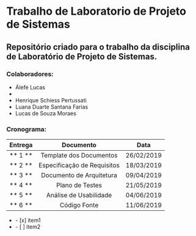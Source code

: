 # Trabalho de Laboratorio de Projeto de Sistemas #
## Repositório criado para o trabalho da disciplina de Laboratório de Projeto de Sistemas. ## 

### Colaboradores: 
* Álefe Lucas
* 
* Henrique Schiess Pertussati
* Luana Duarte Santana Farias
* Lucas de Souza Moraes

### Cronograma: 

| Entrega      | Documento                   | Data       |
| -------------|:---------------------------:|:----------:|
|** 1 **       | Template dos Documentos     | 26/02/2019 |
|** 2 **       | Especificação de Requisitos | 18/03/2019 |
|** 3 **       | Documento de Arquitetura    | 09/04/2019 |
|** 4 **       | Plano de Testes             | 21/05/2019 |
|** 5 **       | Análise de Usabilidade      | 04/06/2019 |
|** 6 **       | Código Fonte                | 11/06/2019 |

<ul><li>- [x] item1</li><li>- [ ] item2</li></ul>
